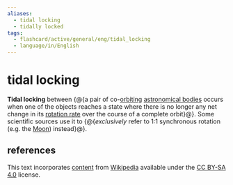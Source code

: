 ```yaml
---
aliases:
  - tidal locking
  - tidally locked
tags:
  - flashcard/active/general/eng/tidal_locking
  - language/in/English
---
```


# tidal locking

__Tidal locking__ between {@{a pair of co-[orbiting](orbit.md) [astronomical bodies](astronomical%20object.md) occurs when one of the objects reaches a state where there is no longer any net change in its [rotation rate](rotational%20frequency.md) over the course of a complete orbit}@}. Some scientific sources use it to {@{_exclusively_ refer to 1:1 synchronous rotation (e.g. the [Moon](Moon.md)) instead}@}. <!--SR:!2027-04-24,751,330!2025-08-09,296,330-->

## references

This text incorporates [content](https://en.wikipedia.org/wiki/tidal_locking) from [Wikipedia](Wikipedia.md) available under the [CC BY-SA 4.0](https://creativecommons.org/licenses/by-sa/4.0/) license.
